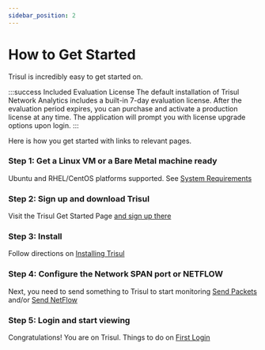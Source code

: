 ```yaml
---
sidebar_position: 2
---
```



# How to Get Started

Trisul is incredibly easy to get started on. 


:::success Included Evaluation License 
The default installation of Trisul Network Analytics includes a built-in 7-day evaluation license. After the evaluation period expires, you can purchase and activate a production license at any time. The application will prompt you with license upgrade options upon login.
:::


Here is how you get started with links to relevant pages. 


### Step 1: Get a Linux VM or a Bare Metal machine ready 

Ubuntu and RHEL/CentOS platforms supported.
See [System Requirements](/docs/ag/install/requirements)

### Step 2: Sign up and download Trisul

Visit the Trisul Get Started Page [and sign up there](https://www.trisul.org/download/)

### Step 3: Install

Follow directions on [Installing Trisul](/docs/ag/install/doinstall)


### Step 4: Configure the Network SPAN port or NETFLOW 

Next, you need to send something to Trisul to start monitoring [Send Packets](/docs/ag/network/input_packets.md)  and/or [Send NetFlow](/docs/ag/network/input_netflow)


### Step 5: Login and start viewing 

Congratulations! You are on Trisul.  Things to do on [First Login](/docs/ag/install/selectmode)

